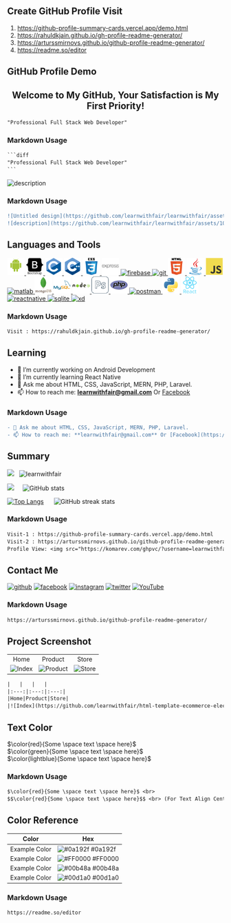 ## Create GitHub Profile Visit

1. https://github-profile-summary-cards.vercel.app/demo.html
2. https://rahuldkjain.github.io/gh-profile-readme-generator/
3. https://arturssmirnovs.github.io/github-profile-readme-generator/
4. https://readme.so/editor

## GitHub Profile Demo

<h2 align="center">Welcome to My GitHub, Your Satisfaction is My First Priority!</h2>

```diff
"Professional Full Stack Web Developer"
```

### Markdown Usage

````diff
```diff
"Professional Full Stack Web Developer"
```
````

![description](https://github.com/learnwithfair/learnwithfair/assets/103452668/93a89a48-3403-44ca-af1f-cd7a33855e1f)

### Markdown Usage

```diff
![Untitled design](https://github.com/learnwithfair/learnwithfair/assets/103452668/b51d21ed-a1a8-4f40-8e58-7c719302635d)
![description](https://github.com/learnwithfair/learnwithfair/assets/103452668/93a89a48-3403-44ca-af1f-cd7a33855e1f)
```

<h2 align="left">Languages and Tools</h2>
<p align="left"> <a href="https://developer.android.com" target="_blank" rel="noreferrer"> <img src="https://raw.githubusercontent.com/devicons/devicon/master/icons/android/android-original-wordmark.svg" alt="android" width="40" height="40"/> </a> <a href="https://getbootstrap.com" target="_blank" rel="noreferrer"> <img src="https://raw.githubusercontent.com/devicons/devicon/master/icons/bootstrap/bootstrap-plain-wordmark.svg" alt="bootstrap" width="40" height="40"/> </a> <a href="https://www.cprogramming.com/" target="_blank" rel="noreferrer"> <img src="https://raw.githubusercontent.com/devicons/devicon/master/icons/c/c-original.svg" alt="c" width="40" height="40"/> </a> <a href="https://www.w3schools.com/cpp/" target="_blank" rel="noreferrer"> <img src="https://raw.githubusercontent.com/devicons/devicon/master/icons/cplusplus/cplusplus-original.svg" alt="cplusplus" width="40" height="40"/> </a> <a href="https://www.w3schools.com/css/" target="_blank" rel="noreferrer"> <img src="https://raw.githubusercontent.com/devicons/devicon/master/icons/css3/css3-original-wordmark.svg" alt="css3" width="40" height="40"/> </a> <a href="https://expressjs.com" target="_blank" rel="noreferrer"> <img src="https://raw.githubusercontent.com/devicons/devicon/master/icons/express/express-original-wordmark.svg" alt="express" width="40" height="40"/> </a> <a href="https://firebase.google.com/" target="_blank" rel="noreferrer"> <img src="https://www.vectorlogo.zone/logos/firebase/firebase-icon.svg" alt="firebase" width="40" height="40"/> </a> <a href="https://git-scm.com/" target="_blank" rel="noreferrer"> <img src="https://www.vectorlogo.zone/logos/git-scm/git-scm-icon.svg" alt="git" width="40" height="40"/> </a> <a href="https://www.w3.org/html/" target="_blank" rel="noreferrer"> <img src="https://raw.githubusercontent.com/devicons/devicon/master/icons/html5/html5-original-wordmark.svg" alt="html5" width="40" height="40"/> </a> <a href="https://www.java.com" target="_blank" rel="noreferrer"> <img src="https://raw.githubusercontent.com/devicons/devicon/master/icons/java/java-original.svg" alt="java" width="40" height="40"/> </a> <a href="https://developer.mozilla.org/en-US/docs/Web/JavaScript" target="_blank" rel="noreferrer"> <img src="https://raw.githubusercontent.com/devicons/devicon/master/icons/javascript/javascript-original.svg" alt="javascript" width="40" height="40"/> </a> <a href="https://www.mathworks.com/" target="_blank" rel="noreferrer"> <img src="https://upload.wikimedia.org/wikipedia/commons/2/21/Matlab_Logo.png" alt="matlab" width="40" height="40"/> </a> <a href="https://www.mongodb.com/" target="_blank" rel="noreferrer"> <img src="https://raw.githubusercontent.com/devicons/devicon/master/icons/mongodb/mongodb-original-wordmark.svg" alt="mongodb" width="40" height="40"/> </a> <a href="https://www.mysql.com/" target="_blank" rel="noreferrer"> <img src="https://raw.githubusercontent.com/devicons/devicon/master/icons/mysql/mysql-original-wordmark.svg" alt="mysql" width="40" height="40"/> </a> <a href="https://nodejs.org" target="_blank" rel="noreferrer"> <img src="https://raw.githubusercontent.com/devicons/devicon/master/icons/nodejs/nodejs-original-wordmark.svg" alt="nodejs" width="40" height="40"/> </a> <a href="https://www.photoshop.com/en" target="_blank" rel="noreferrer"> <img src="https://raw.githubusercontent.com/devicons/devicon/master/icons/photoshop/photoshop-line.svg" alt="photoshop" width="40" height="40"/> </a> <a href="https://www.php.net" target="_blank" rel="noreferrer"> <img src="https://raw.githubusercontent.com/devicons/devicon/master/icons/php/php-original.svg" alt="php" width="40" height="40"/> </a> <a href="https://postman.com" target="_blank" rel="noreferrer"> <img src="https://www.vectorlogo.zone/logos/getpostman/getpostman-icon.svg" alt="postman" width="40" height="40"/> </a> <a href="https://www.python.org" target="_blank" rel="noreferrer"> <img src="https://raw.githubusercontent.com/devicons/devicon/master/icons/python/python-original.svg" alt="python" width="40" height="40"/> </a> <a href="https://reactjs.org/" target="_blank" rel="noreferrer"> <img src="https://raw.githubusercontent.com/devicons/devicon/master/icons/react/react-original-wordmark.svg" alt="react" width="40" height="40"/> </a> <a href="https://reactnative.dev/" target="_blank" rel="noreferrer"> <img src="https://reactnative.dev/img/header_logo.svg" alt="reactnative" width="40" height="40"/> </a> <a href="https://www.sqlite.org/" target="_blank" rel="noreferrer"> <img src="https://www.vectorlogo.zone/logos/sqlite/sqlite-icon.svg" alt="sqlite" width="40" height="40"/> </a> <a href="https://www.adobe.com/products/xd.html" target="_blank" rel="noreferrer"> <img src="https://cdn.worldvectorlogo.com/logos/adobe-xd.svg" alt="xd" width="40" height="40"/> </a> </p>

### Markdown Usage

```diff
Visit : https://rahuldkjain.github.io/gh-profile-readme-generator/
```

## Learning

- 🔭 I’m currently working on Android Development
- 🌱 I’m currently learning React Native
- 💬 Ask me about HTML, CSS, JavaScript, MERN, PHP, Laravel.
- 📫 How to reach me: **learnwithfair@gmail.com** Or [Facebook](https://www.facebook.com/mdrahatulrabbi/)

### Markdown Usage

```diff
- 💬 Ask me about HTML, CSS, JavaScript, MERN, PHP, Laravel.
- 📫 How to reach me: **learnwithfair@gmail.com** Or [Facebook](https://www.facebook.com/mdrahatulrabbi/)
```

## Summary

![](http://github-profile-summary-cards.vercel.app/api/cards/profile-details?username=learnwithfair&theme=github) <span align="right">&nbsp;&nbsp;<img src="https://komarev.com/ghpvc/?username=learnwithfair&label=Profile%20views&color=0e75b6&style=flat" alt="learnwithfair" /></span>

![](http://github-profile-summary-cards.vercel.app/api/cards/most-commit-language?username=learnwithfair&theme=github) <span align="right"> &nbsp;&nbsp;&nbsp;&nbsp;![GitHub stats](https://github-readme-stats.vercel.app/api?username=learnwithfair&show_icons=true&count_private=true) </span>

[![Top Langs](https://github-readme-stats.vercel.app/api/top-langs/?username=learnwithfair)](https://github.com/anuraghazra/github-readme-stats)<span align="right"> &nbsp;&nbsp;&nbsp;&nbsp;&nbsp;![GitHub streak stats](https://streak-stats.demolab.com/?user=learnwithfair) </span>

### Markdown Usage

```diff
Visit-1 : https://github-profile-summary-cards.vercel.app/demo.html
Visit-2 : https://arturssmirnovs.github.io/github-profile-readme-generator/
Profile View: <img src="https://komarev.com/ghpvc/?username=learnwithfair&label=Profile%20views&color=0e75b6&style=flat" alt="learnwithfair" />
```

## Contact Me

[<img src='https://cdn.jsdelivr.net/npm/simple-icons@3.0.1/icons/github.svg' alt='github' height='40'>](https://github.com/learnwithfair) [<img src='https://cdn.jsdelivr.net/npm/simple-icons@3.0.1/icons/facebook.svg' alt='facebook' height='40'>](https://www.facebook.com/learnwithfair/) [<img src='https://cdn.jsdelivr.net/npm/simple-icons@3.0.1/icons/instagram.svg' alt='instagram' height='40'>](https://www.instagram.com/learnwithfair/) [<img src='https://cdn.jsdelivr.net/npm/simple-icons@3.0.1/icons/twitter.svg' alt='twitter' height='40'>](https://www.twiter.com/learnwithfair/) [<img src='https://cdn.jsdelivr.net/npm/simple-icons@3.0.1/icons/youtube.svg' alt='YouTube' height='40'>](https://www.youtube.com/@learnwithfair)

### Markdown Usage

```diff
https://arturssmirnovs.github.io/github-profile-readme-generator/
```

## Project Screenshot

|                                                                                                                                         |                                                                                                                                           |                                                                                                                                         |
| :-------------------------------------------------------------------------------------------------------------------------------------: | :---------------------------------------------------------------------------------------------------------------------------------------: | :-------------------------------------------------------------------------------------------------------------------------------------: |
|                                                                  Home                                                                   |                                                                  Product                                                                  |                                                                  Store                                                                  |
| ![Index](https://github.com/learnwithfair/html-template-ecommerce-electro-master/assets/103452668/dbca547c-a2fa-4c83-8654-f0f5244950aa) | ![Product](https://github.com/learnwithfair/html-template-ecommerce-electro-master/assets/103452668/0de8d398-c320-4efc-84d9-ac58587705b5) | ![Store](https://github.com/learnwithfair/html-template-ecommerce-electro-master/assets/103452668/80fd582f-73e3-486d-8522-6593560789b7) |

```diff
|   |   |   |
|:---:|:---:|:---:|
|Home|Product|Store|
|![Index](https://github.com/learnwithfair/html-template-ecommerce-electro-master/assets/103452668/dbca547c-a2fa-4c83-8654-f0f5244950aa)|![Product](https://github.com/learnwithfair/html-template-ecommerce-electro-master/assets/103452668/0de8d398-c320-4efc-84d9-ac58587705b5)| ![Store](https://github.com/learnwithfair/html-template-ecommerce-electro-master/assets/103452668/80fd582f-73e3-486d-8522-6593560789b7)|
```

## Text Color

$\color{red}{Some \space text \space here}$ <br>
$\color{green}{Some \space text \space here}$ <br>
$\color{lightblue}{Some \space text \space here}$ <br>

### Markdown Usage

```diff
$\color{red}{Some \space text \space here}$ <br>
$$\color{red}{Some \space text \space here}$$ <br> (For Text Align Center)
```

## Color Reference

| Color         | Hex                                                              |
| ------------- | ---------------------------------------------------------------- |
| Example Color | ![#0a192f](https://via.placeholder.com/10/0a192f?text=+) #0a192f |
| Example Color | ![#FF0000](https://via.placeholder.com/10/FF0000?text=+) #FF0000 |
| Example Color | ![#00b48a](https://via.placeholder.com/10/00b48a?text=+) #00b48a |
| Example Color | ![#00d1a0](https://via.placeholder.com/10/00b48a?text=+) #00d1a0 |

### Markdown Usage

```diff
https://readme.so/editor
```
